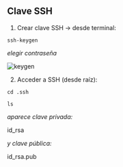 ## Clave SSH

1. Crear clave SSH -> desde terminal:

```
ssh-keygen

```
  *elegir contraseña*

![keygen](https://user-images.githubusercontent.com/68760595/134391907-ee2869a5-fef3-4225-9a45-565e1cdc9838.png)

2. Acceder a SSH (desde raíz):

```
cd .ssh

```
```
ls

```
 *aparece clave privada:*
 
 id_rsa
 
 *y clave pública:*
 
 id_rsa.pub
 
 
